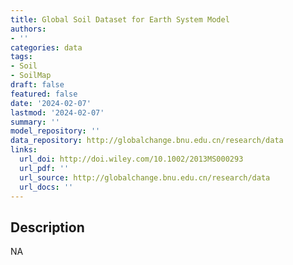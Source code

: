 ```yaml
---
title: Global Soil Dataset for Earth System Model
authors:
- ''
categories: data
tags:
- Soil
- SoilMap
draft: false
featured: false
date: '2024-02-07'
lastmod: '2024-02-07'
summary: ''
model_repository: ''
data_repository: http://globalchange.bnu.edu.cn/research/data
links:
  url_doi: http://doi.wiley.com/10.1002/2013MS000293
  url_pdf: ''
  url_source: http://globalchange.bnu.edu.cn/research/data
  url_docs: ''
---
```


## Description

NA


